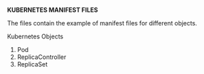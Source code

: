 **KUBERNETES MANIFEST FILES**

The files contain the example of manifest files for different objects.

Kubernetes Objects 
  1. Pod
  2. ReplicaController
  3. ReplicaSet
